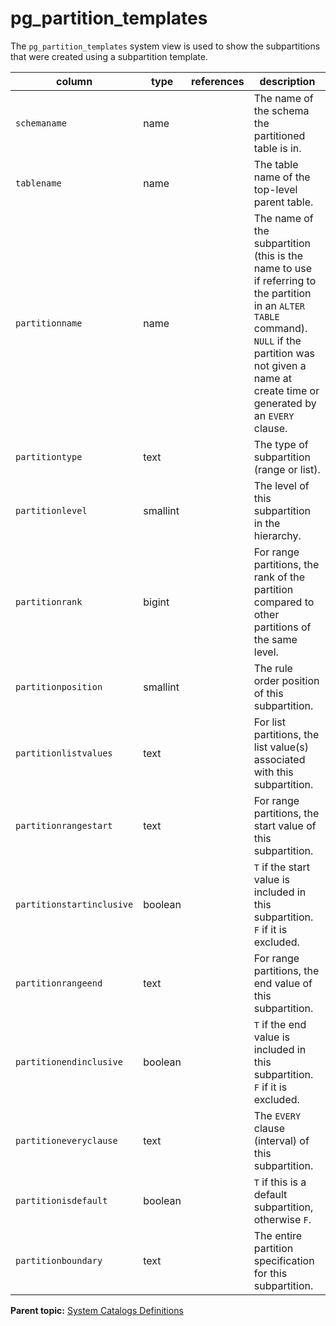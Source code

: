# pg\_partition\_templates 

The `pg_partition_templates` system view is used to show the subpartitions that were created using a subpartition template.

|column|type|references|description|
|------|----|----------|-----------|
|`schemaname`|name| |The name of the schema the partitioned table is in.|
|`tablename`|name| |The table name of the top-level parent table.|
|`partitionname`|name| |The name of the subpartition \(this is the name to use if referring to the partition in an `ALTER TABLE` command\). `NULL` if the partition was not given a name at create time or generated by an `EVERY` clause.|
|`partitiontype`|text| |The type of subpartition \(range or list\).|
|`partitionlevel`|smallint| |The level of this subpartition in the hierarchy.|
|`partitionrank`|bigint| |For range partitions, the rank of the partition compared to other partitions of the same level.|
|`partitionposition`|smallint| |The rule order position of this subpartition.|
|`partitionlistvalues`|text| |For list partitions, the list value\(s\) associated with this subpartition.|
|`partitionrangestart`|text| |For range partitions, the start value of this subpartition.|
|`partitionstartinclusive`|boolean| |`T` if the start value is included in this subpartition. `F` if it is excluded.|
|`partitionrangeend`|text| |For range partitions, the end value of this subpartition.|
|`partitionendinclusive`|boolean| |`T` if the end value is included in this subpartition. `F` if it is excluded.|
|`partitioneveryclause`|text| |The `EVERY` clause \(interval\) of this subpartition.|
|`partitionisdefault`|boolean| |`T` if this is a default subpartition, otherwise `F`.|
|`partitionboundary`|text| |The entire partition specification for this subpartition.|

**Parent topic:** [System Catalogs Definitions](../system_catalogs/catalog_ref-html.html)

